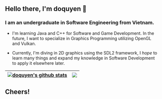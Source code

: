 ## Hello there, I'm doquyen 👋

### I am an undergraduate in Software Engineering from Vietnam.

- I'm learning Java and C++ for Software and Game Development. In the future, I want to specialize in Graphics Programming utilizing OpenGL and Vulkan.

- Currently, I'm diving in 2D graphics using the SDL2 framework, I *hope* to learn many things and expand my knowledge in Software Development to apply it elsewhere later.


| <a href="https://github.com/anuraghazra/github-readme-stats"><img align="center" src="https://github-readme-stats.vercel.app/api?username=doqin&show_icons=true&include_all_commits=true&theme=catppuccin_latte&hide_border=true" alt="doquyen's github stats" /></a> | <a href="https://github.com/anuraghazra/github-readme-stats"><img align="center" src="https://github-readme-stats.vercel.app/api/top-langs/?username=doqin&layout=compact&theme=catppuccin_latte&hide_border=true" /></a> |
| ------------- | ------------- |

## Cheers!

